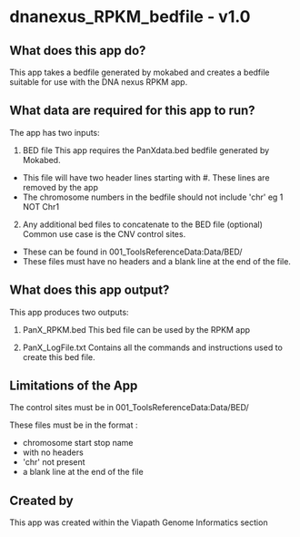 # dnanexus_RPKM_bedfile - v1.0

## What does this app do?
This app takes a bedfile generated by mokabed and creates a bedfile suitable for use with the DNA nexus RPKM app.

## What data are required for this app to run?
The app has two inputs:

1. BED file
This app requires the PanXdata.bed bedfile generated by Mokabed.
  * This file will have two header lines starting with #. These lines are removed by the app
  * The chromosome numbers in the bedfile should not include 'chr' eg 1 NOT Chr1

2. Any additional bed files to concatenate to the BED file (optional)
Common use case is the CNV control sites.
 * These can be found in 001_ToolsReferenceData:Data/BED/
 * These files must have no headers and a blank line at the end of the file.


## What does this app output?
This app produces two outputs:

1. PanX_RPKM.bed
This bed file can be used by the RPKM app

2. PanX_LogFile.txt
Contains all the commands and instructions used to create this bed file.


## Limitations of the App
The control sites must be in 001_ToolsReferenceData:Data/BED/

These files must be in the format :

* chromosome start stop name
* with no headers 
* 'chr' not present
* a blank line at the end of the file

## Created by
This app was created within the Viapath Genome Informatics section

